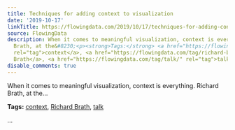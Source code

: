 ```yaml
---
title: Techniques for adding context to visualization
date: '2019-10-17'
linkTitle: https://flowingdata.com/2019/10/17/techniques-for-adding-context-to-visualization/
source: FlowingData
description: When it comes to meaningful visualization, context is everything. Richard
  Brath, at the&#8230;<p><strong>Tags:</strong> <a href="https://flowingdata.com/tag/context/"
  rel="tag">context</a>, <a href="https://flowingdata.com/tag/richard-brath/" rel="tag">Richard
  Brath</a>, <a href="https://flowingdata.com/tag/talk/" rel="tag">talk</a></p> ...
disable_comments: true
---
```

When it comes to meaningful visualization, context is everything. Richard Brath, at the&#8230;<p><strong>Tags:</strong> <a href="https://flowingdata.com/tag/context/" rel="tag">context</a>, <a href="https://flowingdata.com/tag/richard-brath/" rel="tag">Richard Brath</a>, <a href="https://flowingdata.com/tag/talk/" rel="tag">talk</a></p> ...